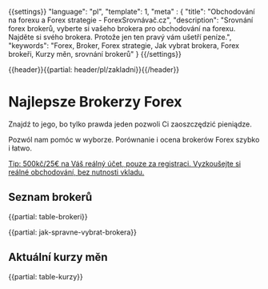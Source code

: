 {{settings}}
  "language": "pl",
  "template": 1,
  "meta" : {
    "title": "Obchodování na forexu a Forex strategie - ForexSrovnávač.cz",
    "description": "Srovnání forex brokerů, vyberte si vašeho brokera pro obchodování na forexu. Najděte si svého brokera. Protože jen ten pravý vám ušetří peníze.",
    "keywords": "Forex, Broker, Forex strategie, Jak vybrat brokera, Forex brokeři, Kurzy měn, srovnání brokerů"
  }
{{/settings}}

{{header}}{{partial: header/pl/zakladni}}{{/header}}

<div class="start" markdown="1">

# Najlepsze Brokerzy Forex

Znajdź to jego, bo tylko prawda jeden pozwoli Ci zaoszczędzić pieniądze.

Pozwól nam pomóc w wyborze. Porównanie i ocena brokerów Forex szybko i łatwo.

[Tip: 500kč/25€ na Váš reálný účet, pouze za registraci. Vyzkoušejte si reálné obchodování, bez nutnosti vkladu.](http://www.plus500.com/cs/StartTrading.aspx?id=66349&pl=2)

</div>

<section id="section-1" markdown="1">

## Seznam brokerů

{{partial: table-brokeri}}

</section>


<section id="section-2" markdown="1">
{{partial: jak-spravne-vybrat-brokera}}
</section>

<section markdown="1">

## Aktuální kurzy měn

{{partial: table-kurzy}}

</section>